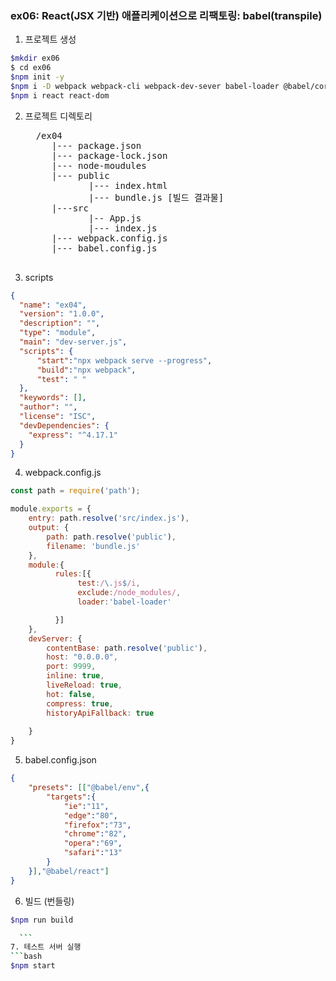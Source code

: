 ### ex06: React(JSX 기반) 애플리케이션으로 리팩토링: babel(transpile)


1. 프로젝트 생성 
```bash
$mkdir ex06
$ cd ex06
$npm init -y
$npm i -D webpack webpack-cli webpack-dev-sever babel-loader @babel/core @babel/preset-env @babel/preset-react
$npm i react react-dom

```
2. 프로젝트 디렉토리
   <pre>
     /ex04
        |--- package.json
        |--- package-lock.json
        |--- node-moudules
        |--- public
               |--- index.html
               |--- bundle.js [빌드 결과물]
        |---src       
               |-- App.js
               |--- index.js
        |--- webpack.config.js 
        |--- babel.config.js 
    </pre>     
3. scripts
```json
{
  "name": "ex04",
  "version": "1.0.0",
  "description": "",
  "type": "module",
  "main": "dev-server.js",
  "scripts": {
      "start":"npx webpack serve --progress",
      "build":"npx webpack",
      "test": " "
  },
  "keywords": [],
  "author": "",
  "license": "ISC",
  "devDependencies": {
    "express": "^4.17.1"
  }
}
```

4. webpack.config.js
```javascript
const path = require('path');

module.exports = {
    entry: path.resolve('src/index.js'),
    output: {
        path: path.resolve('public'),
        filename: 'bundle.js'
    },
    module:{
          rules:[{
               test:/\.js$/i,
               exclude:/node_modules/,
               loader:'babel-loader'

          }]
    },
    devServer: {
        contentBase: path.resolve('public'),
        host: "0.0.0.0",
        port: 9999,
        inline: true,
        liveReload: true,
        hot: false,
        compress: true,
        historyApiFallback: true
 
    }
}
```

5. babel.config.json
```json
{
    "presets": [["@babel/env",{
        "targets":{
            "ie":"11",
            "edge":"80",
            "firefox":"73",
            "chrome":"82",
            "opera":"69",
            "safari":"13"
        }
    }],"@babel/react"]
}
```
6. 빌드 (번들링)

  ```bash
  $npm run build
  
    ```
7. 테스트 서버 실행
```bash
$npm start
```
